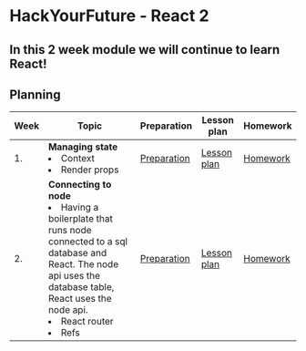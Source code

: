 # HackYourFuture - React 2

## In this 2 week module we will continue to learn React!

## Planning

| Week | Topic                                                                                                                | Preparation                         | Lesson plan                         | Homework                      |
| ---- | -------------------------------------------------------------------------------------------------------------------- | ----------------------------------- | ----------------------------------- | ----------------------------- |
| 1.   | **Managing state** <br> <li> Context <br> <li> Render props                                                                    | [Preparation](week1/preparation.md) | [Lesson plan](week1/lesson-plan.md) | [Homework](/week1/homework.md) |
| 2.   | **Connecting to node** <br> <li> Having a boilerplate that runs node connected to a sql database and React. The node api uses the database table, React uses the node api. <br> <li> React router <br>  <li> Refs | [Preparation](week2/preparation.md) | [Lesson plan](week2/lesson-plan.md) | [Homework](week2/homework.md) |
